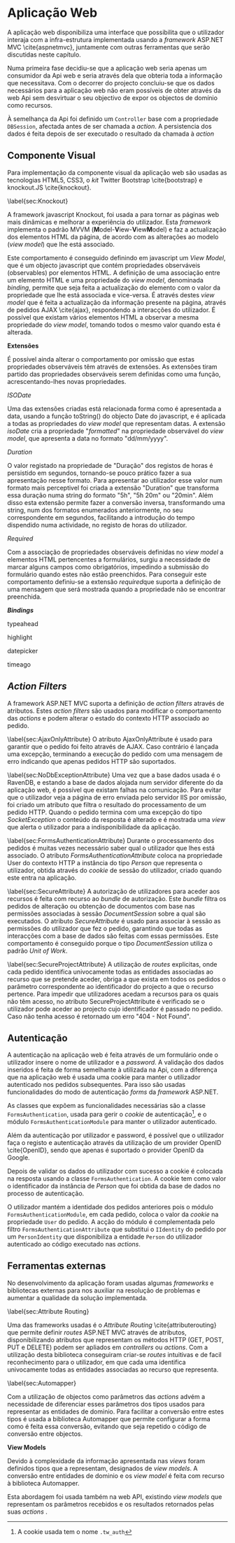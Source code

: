 Aplicação Web
=

A aplicação web disponibiliza uma interface que possibilita que o utilizador interaja com a infra-estrutura implementada usando a *framework* ASP.NET MVC \cite{aspnetmvc}, juntamente com outras ferramentas que serão discutidas neste capítulo.

Numa primeira fase decidiu-se que a aplicação web seria apenas um consumidor da Api web e seria através dela que obteria toda a informação que necessitava. Com o decorrer do projecto concluiu-se que os dados necessários para a aplicação web não eram possíveis de obter através da web Api sem desvirtuar o seu objectivo de expor os objectos de domínio como recursos.

À semelhança da Api foi definido um `Controller` base com a propriedade `DBSession`, afectada antes de ser chamada a *action*.
A persistencia dos dados é feita depois de ser executado o resultado da chamada à *action*


Componente Visual
-

Para implementação da componente visual da aplicação web são usadas as tecnologias HTML5, CSS3, o *kit* Twitter Bootstrap \cite{bootstrap} e knockout.JS \cite{knockout}.

\label{sec:Knockout}

A framework javascript Knockout, foi usada a para tornar as páginas web mais dinâmicas e melhorar a experiência do utilizador. Esta *framework* implementa o padrão MVVM (**M**odel-**V**iew-**V**iew**M**odel) e faz a actualização dos elementos HTML da página, de acordo com as alterações ao modelo (*view model*) que lhe está associado.

Este comportamento é conseguido definindo em javascript um *View Model*, que é um objecto javascript que contém propriedades observáveis (observables) por elementos HTML. A definição de uma associação entre um elemento HTML e uma propriedade do *view model*, denominada *binding*, permite que seja feita a actualização do elemento com o valor da propriedade que lhe está associada e vice-versa. É através destes *view model* que é feita a actualização da informação presente na página, através de pedidos AJAX \cite{ajax}, respondendo a interacções do utilizador. É possível que existam vários elementos HTML a observar a mesma propriedade do *view model*, tomando todos o mesmo valor quando esta é alterada.

**Extensões**

É possível ainda alterar o comportamento por omissão que estas propriedades observáveis têm através de extensões. As extensões tiram partido das propriedades observáveis serem definidas como uma função, acrescentando-lhes novas propriedades.

*ISODate*

Uma das extensões criadas está relacionada forma como é apresentada a data, usando a função toString() do objecto Date do javascript, e é aplicada a todas as propriedades do *view model* que representam datas. A extensão *isoDate* cria a propriedade "*formatted*" na propriedade observável do *view model*, que apresenta a data no formato "dd/mm/yyyy".

*Duration*

O valor registado na propriedade de "Duração" dos registos de horas é persistido em segundos, tornando-se pouco prático fazer a sua apresentação nesse formato. Para apresentar ao utilizador esse valor num formato mais perceptivel foi criada a extensão "Duration" que transforma essa duração numa string do formato "5h", "5h 20m" ou "20min". Além disso esta extensão permite fazer a conversão inversa, transformando uma string, num dos formatos enumerados anteriormente, no seu correspondente em segundos, facilitando a introdução do tempo dispendido numa actividade, no registo de horas do utilizador.

*Required*

Com a associação de propriedades observáveis definidas no *view model* a elementos HTML pertencentes a formulários, surgiu a necessidade de marcar alguns campos como obrigatórios, impedindo a submissão do formulário quando estes não estão preenchidos. Para conseguir este comportamento definiu-se a extensão *required*que suporta a definição de uma mensagem que será mostrada quando a propriedade não se encontrar preenchida.

***Bindings***

typeahead

highlight

datepicker

timeago

*Action Filters*
-

A framework ASP.NET MVC suporta a definição de *action filters* através de atributos. Estes *action filters* são usados para modificar o comportamento das *actions* e podem alterar o estado do contexto HTTP associado ao pedido.

\label{sec:AjaxOnlyAttribute}
O atributo AjaxOnlyAttribute é usado para garantir que o pedido foi feito através de AJAX. Caso contrário é lançada uma excepção, terminando a execução do pedido com uma mensagem de erro indicando que apenas pedidos HTTP são suportados.

\label{sec:NoDbExceptionAttribute}
Uma vez que a base dados usada é o RavenDB, e estando a base de dados alojada num servidor diferente do da aplicação web, é possível que existam falhas na comunicação. Para evitar que o utilizador veja a página de erro enviada pelo servidor IIS por omissão, foi criado um atributo que filtra o resultado do processamento de um pedido HTTP. Quando o pedido termina com uma excepção do tipo *SocketException* o conteúdo da resposta é alterado e é mostrada uma *view* que alerta o utilizador para a indisponibilidade da aplicação. 

\label{sec:FormsAuthenticationAttribute}
Durante o processamento dos pedidos é muitas vezes necessário saber qual o utilizador que lhes está associado. O atributo *FormsAuthenticationAttribute*  coloca na propriedade User do contexto HTTP a instância do tipo *Person* que representa o utilizador, obtida através do *cookie* de sessão do utilizador, criado quando este entra na aplicação.

\label{sec:SecureAttribute}
A autorização de utilizadores para aceder aos recursos é feita com recurso ao *bundle* de autorização. Este *bundle* filtra os pedidos de alteração ou obtenção de documentos com base nas permissões associadas à sessão *DocumentSession* sobre a qual são executados. O atributo *SecureAttribute* é usado para associar à sessão as permissões do utilizador que fez o pedido, garantindo que todas as interacções com a base de dados são feitas com essas permissões. Este comportamento é conseguido porque o tipo *DocumentSession* utiliza o padrão *Unit of Work*.

\label{sec:SecureProjectAttribute}
A utilização de *routes* explicitas, onde cada pedido identifica univocamente todas as entidades associadas ao recurso que se pretende aceder, obriga a que exista em todos os pedidos o parâmetro correspondente ao identificador do projecto a que o recurso pertence. Para impedir que utilizadores acedam a recursos para os quais não têm acesso, no atributo SecureProjectAttribute é verificado se o utilizador pode aceder ao projecto cujo identificador é passado no pedido. Caso não tenha acesso é retornado um erro "404 - Not Found".

Autenticação
-

A autenticação na aplicação web é feita através de um formulário onde o utilizador insere o nome de utilizador e a *password*. A validação dos dados inseridos é feita de forma semelhante à utilizada na Api, com a diferença que na aplicação web é usada uma cookie para manter o utilizador autenticado nos pedidos subsequentes. Para isso são usadas funcionalidades do modo de autenticação *forms* da *framework* ASP.NET. 

As classes que expõem as funcionalidades necessárias são a classe `FormsAuthentication`, usada para gerir o *cookie* de autenticação[^cookie], e o módulo `FormsAuthenticationModule` para manter o utilizador autenticado. 

[^cookie]: A cookie usada tem o nome `.tw_auth`

Além da autenticação por utilizador e password, é possível que o utilizador faça o registo e autenticação através da utilização de um provider OpenID \cite{OpenID}, sendo que apenas é suportado o provider OpenID da Google.

Depois de validar os dados do utilizador com sucesso a cookie é colocada na resposta usando a classe `FormsAuthentication`.
A cookie tem como valor o identificador da instância de *Person* que foi obtida da base de dados no processo de autenticação. 

O utilizador mantém a identidade dos pedidos anteriores pois o módulo `FormsAuthenticationModule`, em cada pedido, coloca o valor da *cookie* na propriedade `User` do pedido. A acção do módulo é complementada pelo filtro `FormsAuthenticationAttribute` que substitui o `IIdentity` do pedido por um `PersonIdentity` que disponibiliza a entidade `Person` do utilizador autenticado ao código executado nas *actions*.


Ferramentas externas
- 

No desenvolvimento da aplicação foram usadas algumas *frameworks* e bibliotecas externas para nos auxiliar na resolução de problemas e aumentar a qualidade da solução implementada. 

\label{sec:Attribute Routing}

Uma das frameworks usadas é o *Attribute Routing* \cite{attributerouting} que permite definir *routes* ASP.NET MVC através de atributos, disponibilizando atributos que representam os métodos HTTP (GET, POST, PUT e DELETE) podem ser apliados em *controllers* ou *actions*. Com a utilização desta biblioteca conseguiram criar-se *routes* intuitivas e de facil reconhecimento para o utilizador, em que cada uma identifica univocamente todas as entidades associadas ao recurso que representa.

\label{sec:Automapper}

Com a utilização de objectos como parâmetros das *actions* advém a necessidade de diferenciar esses parâmetros dos tipos usados para representar as entidades de dominio. Para facilitar a conversão entre estes tipos é usada a biblioteca Automapper que permite configurar a forma como é feita essa conversão, evitando que seja repetido o código de conversão entre objectos.

**View Models**

Devido à complexidade da informação apresentada nas *views* foram definidos tipos que a representam, designados de *view models*. A conversão entre entidades de dominio e os *view model* é feita com recurso à biblioteca Automapper.

Esta abordagem foi usada também na web API, existindo *view models* que representam os parâmetros recebidos e os resultados retornados pelas suas *actions* .
